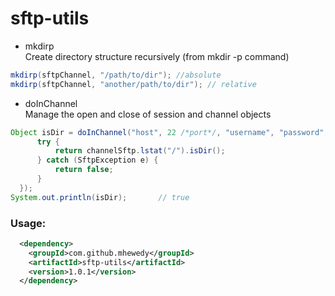 # sftp-utils

 * mkdirp  
Create directory structure recursively (from mkdir -p command)   

```java
mkdirp(sftpChannel, "/path/to/dir"); //absolute
mkdirp(sftpChannel, "another/path/to/dir"); // relative
```

 * doInChannel    
 Manage the open and close of session and channel objects

```java
Object isDir = doInChannel("host", 22 /*port*/, "username", "password", channelSftp -> {
      try {
          return channelSftp.lstat("/").isDir();
      } catch (SftpException e) {
          return false;
      }
  });
System.out.println(isDir);       // true
```

### Usage:
```xml
  <dependency>
    <groupId>com.github.mhewedy</groupId>
    <artifactId>sftp-utils</artifactId>
    <version>1.0.1</version>
  </dependency>
  ```

